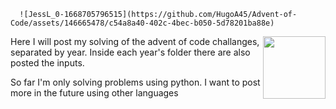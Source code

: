       ![JessL_0-1668705796515](https://github.com/HugoA45/Advent-of-Code/assets/146665478/c54a8a40-402c-4bec-b050-5d78201ba88e)
<img align="right" width="100" height="100" src="![JessL_0-1668705796515](https://github.com/HugoA45/Advent-of-Code/assets/146665478/c54a8a40-402c-4bec-b050-5d78201ba88e)">
Here I will post my solving of the advent of code challanges, separated by year. Inside each year's folder there are also posted the inputs.

So far I'm only solving problems using python. I want to post more in the future using other languages
